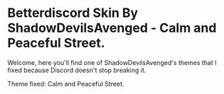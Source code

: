 # Betterdiscord Skin By ShadowDevilsAvenged - Calm and Peaceful Street.
Welcome, here you'll find one of ShadowDevilsAvenged's themes that I fixed because Discord doesn't stop breaking it.

Theme fixed: Calm and Peaceful Street.

